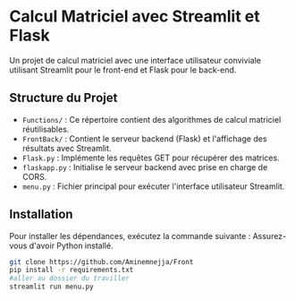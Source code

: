 # Calcul Matriciel avec Streamlit et Flask

Un projet de calcul matriciel avec une interface utilisateur conviviale utilisant Streamlit pour le front-end et Flask pour le back-end.

## Structure du Projet

- `Functions/` : Ce répertoire contient des algorithmes de calcul matriciel réutilisables.
- `FrontBack/` : Contient le serveur backend (Flask) et l'affichage des résultats avec Streamlit.
- `Flask.py` : Implémente les requêtes GET pour récupérer des matrices.
- `flaskapp.py` : Initialise le serveur backend avec prise en charge de CORS.
- `menu.py` : Fichier principal pour exécuter l'interface utilisateur Streamlit.

## Installation

Pour installer les dépendances, exécutez la commande suivante :
Assurez-vous d'avoir Python installé.
```bash
git clone https://github.com/Aminemnejja/Front
pip install -r requirements.txt
#aller au dossier du traviller 
streamlit run menu.py

